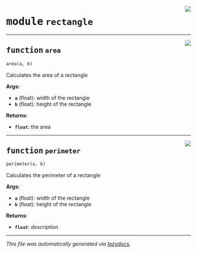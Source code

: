 <!-- markdownlint-disable -->

<a href="../rectangle.py#L0"><img align="right" style="float:right;" src="https://img.shields.io/badge/-source-cccccc?style=flat-square"></a>

# <kbd>module</kbd> `rectangle`





---

<a href="../rectangle.py#L1"><img align="right" style="float:right;" src="https://img.shields.io/badge/-source-cccccc?style=flat-square"></a>

## <kbd>function</kbd> `area`

```python
area(a, b)
```

Calculates the area of a rectangle 



**Args:**
 
 - <b>`a`</b> (float):  width of the rectangle 
 - <b>`b`</b> (float):  height of the rectangle 



**Returns:**
 
 - <b>`float`</b>:  the area 


---

<a href="../rectangle.py#L13"><img align="right" style="float:right;" src="https://img.shields.io/badge/-source-cccccc?style=flat-square"></a>

## <kbd>function</kbd> `perimeter`

```python
perimeter(a, b)
```

Calculates the perimeter of a rectangle 



**Args:**
 
 - <b>`a`</b> (float):  width of the rectangle 
 - <b>`b`</b> (float):  height of the rectangle 



**Returns:**
 
 - <b>`float`</b>:  _description_ 




---

_This file was automatically generated via [lazydocs](https://github.com/ml-tooling/lazydocs)._

